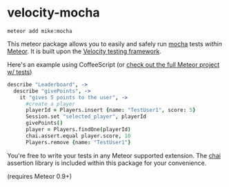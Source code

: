 # velocity-mocha

`meteor add mike:mocha`

This meteor package allows you to easily and safely run [mocha](http://visionmedia.github.io/mocha/) tests *within* [Meteor](https://www.meteor.com). It is built upon the [Velocity testing framework](https://github.com/meteor-velocity/velocity).

Here's an example using CoffeeScript (or [check out the full Meteor project w/ tests](https://github.com/mad-eye/leaderboard-mocha))

```coffeescript
describe "Leaderboard", ->
  describe "givePoints", ->
    it "gives 5 points to the user", ->
      #create a player
      playerId = Players.insert {name: "TestUser1", score: 5}
      Session.set "selected_player", playerId
      givePoints()
      player = Players.findOne(playerId)
      chai.assert.equal player.score, 10
      Players.remove {name: "TestUser1"}
```

You're free to write your tests in any Meteor supported extension. The [chai](http://chaijs.com/) assertion library is included within this package for your convenience.

(requires Meteor 0.9+)
